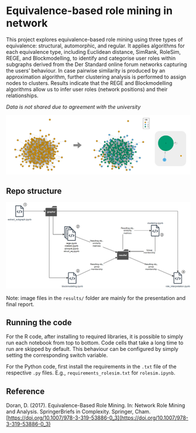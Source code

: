 # Equivalence-based role mining in network

This project explores equivalence-based role mining using three types of equivalence: structural, automorphic, and regular. It applies algorithms for each equivalence type, including Euclidean distance, SimRank, RoleSim, REGE, and Blockmodelling, to identify and categorise user roles within subgraphs derived from the Der Standard online forum networks capturing the users’ behaviour. In case pairwise similarity is produced by an approximation algorithm, further clustering analysis is performed to assign nodes to clusters. Results indicate that the REGE and Blockmodelling algorithms allow us to infer user roles (network positions) and their relationships.

*Data is not shared due to agreement with the university*

![alt text](overview.png)

## Repo structure

![File structure](file_struct.png)

Note: image files in the `results/` folder are mainly for the presentation and final report.

## Running the code

For the R code, after installing to required libraries, it is possible to simply run each notebook from top to bottom. Code cells that take a long time to run are skipped by default. This behaviour can be configured by simply setting the corresponding switch variable.

For the Python code, first install the requirements in the `.txt` file of the respective `.py` files. E.g., `requirements_rolesim.txt` for `rolesim.ipynb`.

## Reference

Doran, D. (2017). Equivalence-Based Role Mining. In: Network Role Mining and Analysis. SpringerBriefs in Complexity. Springer, Cham. [https://doi.org/10.1007/978-3-319-53886-0_3](https://doi.org/10.1007/978-3-319-53886-0_3)